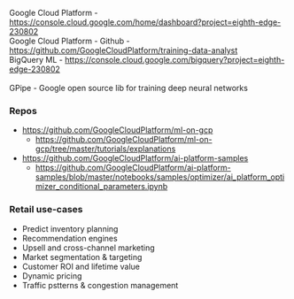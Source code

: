Google Cloud Platform - https://console.cloud.google.com/home/dashboard?project=eighth-edge-230802 <br/>
Google Cloud Platform - Github - https://github.com/GoogleCloudPlatform/training-data-analyst <br/>
BigQuery ML - https://console.cloud.google.com/bigquery?project=eighth-edge-230802 <br/>
<br/>
GPipe - Google open source lib for training deep neural networks

### Repos
* https://github.com/GoogleCloudPlatform/ml-on-gcp
  * https://github.com/GoogleCloudPlatform/ml-on-gcp/tree/master/tutorials/explanations
* https://github.com/GoogleCloudPlatform/ai-platform-samples
  * https://github.com/GoogleCloudPlatform/ai-platform-samples/blob/master/notebooks/samples/optimizer/ai_platform_optimizer_conditional_parameters.ipynb

### Retail use-cases
* Predict inventory planning
* Recommendation engines
* Upsell and cross-channel marketing
* Market segmentation & targeting
* Customer ROI and lifetime value
* Dynamic pricing
* Traffic pstterns & congestion management






